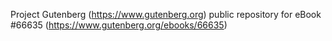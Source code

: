 Project Gutenberg (https://www.gutenberg.org) public repository for
eBook #66635 (https://www.gutenberg.org/ebooks/66635)

